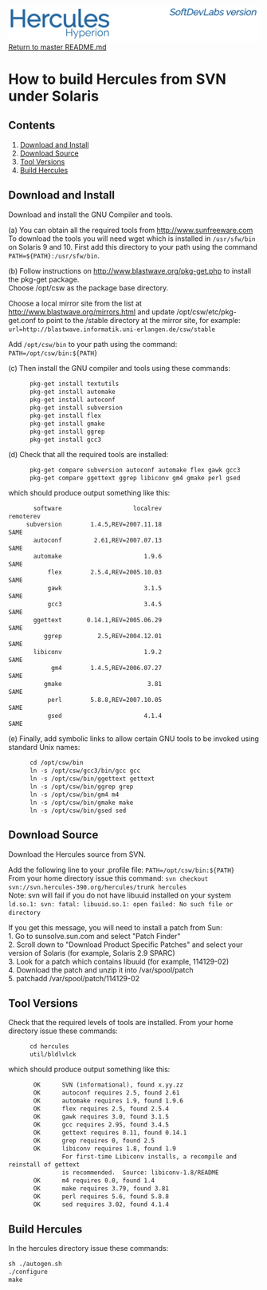 ![test image](images/image_header_herculeshyperionSDL.png)
[Return to master README.md](../README.md)

# How to build Hercules from SVN under Solaris
## Contents
1. [Download and Install](#Download-and-Install)
2. [Download Source](#Download-Source)
3. [Tool Versions](#Tool-Versions)
4. [Build Hercules](#Build-Hercules)

## Download and Install
Download and install the GNU Compiler and tools.

(a) You can obtain all the required tools from http://www.sunfreeware.com
To download the tools you will need wget which is installed in `/usr/sfw/bin` on Solaris 9 and 10.
First add this directory to your path using the command `PATH=${PATH}:/usr/sfw/bin`.

(b) Follow instructions on http://www.blastwave.org/pkg-get.php to install the pkg-get package.  
Choose /opt/csw as the package base directory.

Choose a local mirror site from the list at http://www.blastwave.org/mirrors.html and update /opt/csw/etc/pkg-get.conf to point to the /stable directory at the mirror site, for example:  
`url=http://blastwave.informatik.uni-erlangen.de/csw/stable`
  
Add `/opt/csw/bin` to your path using the command: `PATH=/opt/csw/bin:${PATH}`
  
(c) Then install the GNU compiler and tools using these commands:
```
      pkg-get install textutils
      pkg-get install automake
      pkg-get install autoconf
      pkg-get install subversion
      pkg-get install flex
      pkg-get install gmake
      pkg-get install ggrep
      pkg-get install gcc3
```

(d) Check that all the required tools are installed:
```
      pkg-get compare subversion autoconf automake flex gawk gcc3
      pkg-get compare ggettext ggrep libiconv gm4 gmake perl gsed
```
which should produce output something like this:

```
       software                    localrev                   remoterev
     subversion        1.4.5,REV=2007.11.18                        SAME
       autoconf         2.61,REV=2007.07.13                        SAME
       automake                       1.9.6                        SAME
           flex        2.5.4,REV=2005.10.03                        SAME
           gawk                       3.1.5                        SAME
           gcc3                       3.4.5                        SAME
       ggettext       0.14.1,REV=2005.06.29                        SAME
          ggrep          2.5,REV=2004.12.01                        SAME
       libiconv                       1.9.2                        SAME
            gm4        1.4.5,REV=2006.07.27                        SAME
          gmake                        3.81                        SAME
           perl        5.8.8,REV=2007.10.05                        SAME
           gsed                       4.1.4                        SAME
```

(e) Finally, add symbolic links to allow certain GNU tools to be invoked using standard Unix names:

```
      cd /opt/csw/bin
      ln -s /opt/csw/gcc3/bin/gcc gcc
      ln -s /opt/csw/bin/ggettext gettext
      ln -s /opt/csw/bin/ggrep grep
      ln -s /opt/csw/bin/gm4 m4
      ln -s /opt/csw/bin/gmake make
      ln -s /opt/csw/bin/gsed sed
```

## Download Source
Download the Hercules source from SVN.  

Add the following line to your .profile file: `PATH=/opt/csw/bin:${PATH}`  
From your home directory issue this command: `svn checkout svn://svn.hercules-390.org/hercules/trunk hercules`  
Note: svn will fail if you do not have libuuid installed on your system  
    `ld.so.1: svn: fatal: libuuid.so.1: open failed: No such file or directory`  

If you get this message, you will need to install a patch from Sun:  
      1. Go to sunsolve.sun.com and select "Patch Finder"  
      2. Scroll down to "Download Product Specific Patches" and select your version of Solaris (for example, Solaris 2.9 SPARC)  
      3. Look for a patch which contains libuuid (for example, 114129-02)  
      4. Download the patch and unzip it into /var/spool/patch  
      5. patchadd /var/spool/patch/114129-02  

## Tool Versions
Check that the required levels of tools are installed. From your home directory issue these commands:  
```
      cd hercules
      util/bldlvlck
```  
which should produce output something like this:
```
       OK      SVN (informational), found x.yy.zz
       OK      autoconf requires 2.5, found 2.61
       OK      automake requires 1.9, found 1.9.6
       OK      flex requires 2.5, found 2.5.4
       OK      gawk requires 3.0, found 3.1.5
       OK      gcc requires 2.95, found 3.4.5
       OK      gettext requires 0.11, found 0.14.1
       OK      grep requires 0, found 2.5
       OK      libiconv requires 1.8, found 1.9
               For first-time Libiconv installs, a recompile and reinstall of gettext
               is recommended.  Source: libiconv-1.8/README
       OK      m4 requires 0.0, found 1.4
       OK      make requires 3.79, found 3.81
       OK      perl requires 5.6, found 5.8.8
       OK      sed requires 3.02, found 4.1.4
```

## Build Hercules
In the hercules directory issue these commands:
```
sh ./autogen.sh
./configure
make
```
